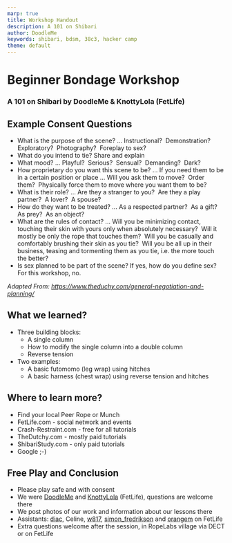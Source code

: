 ```yaml
---
marp: true
title: Workshop Handout
description: A 101 on Shibari
author: DoodleMe
keywords: shibari, bdsm, 38c3, hacker camp
theme: default
---
```


<style>
section { columns: 2; column-count: 2;  }
section { font-size: 10px; }
</style>

# Beginner Bondage Workshop
### A 101 on Shibari by DoodleMe & KnottyLola (FetLife)

## Example Consent Questions

- What is the purpose of the scene? … Instructional?  Demonstration?  Exploratory?  Photography?  Foreplay to sex?
- What do you intend to tie? Share and explain
- What mood? … Playful?  Serious?  Sensual?  Demanding?  Dark?
- How proprietary do you want this scene to be? … If you need them to be in a certain position or place … Will you ask them to move?  Order them?  Physically force them to move where you want them to be?
- What is their role? … Are they a stranger to you?  Are they a play partner?  A lover?  A spouse?
- How do they want to be treated? … As a respected partner?  As a gift?  As prey?  As an object?
- What are the rules of contact? … Will you be minimizing contact, touching their skin with yours only when absolutely necessary?  Will it mostly be only the rope that touches them?  Will you be casually and comfortably brushing their skin as you tie?  Will you be all up in their business, teasing and tormenting them as you tie, i.e. the more touch the better?
- Is sex planned to be part of the scene? If yes, how do you define sex? For this workshop, no.

*Adapted From: https://www.theduchy.com/general-negotiation-and-planning/*

## What we learned?

- Three building blocks:
    - A single column
    - How to modify the single column into a double column
    - Reverse tension
- Two examples:
    - A basic futomomo (leg wrap) using hitches
    - A basic harness (chest wrap) using reverse tension and hitches

## Where to learn more?
- Find your local Peer Rope or Munch
- FetLife.com - social network and events
- Crash-Restraint.com - free for all tutorials
- TheDutchy.com - mostly paid tutorials
- ShibariStudy.com - only paid tutorials
- Google ;-)

## Free Play and Conclusion

- Please play safe and with consent
- We were [DoodleMe](http://fetlife.com/DoodleMe) and [KnottyLola](http://fetlife.com/KnottyLola) (FetLife), questions are welcome there
- We post photos of our work and information about our lessons there
- Assistants: [diac](http://fetlife.com/diac), Celine, [w817](http://fetlife.com/w817), [simon_fredrikson](http://fetlife.com/simon_fredrikson) and [orangem](https://fetlife.com/orangem) on FetLife
- Extra questions welcome after the session, in RopeLabs village via DECT or on FetLife